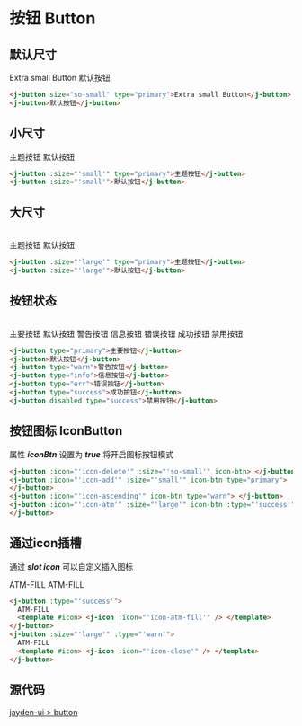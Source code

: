 # 按钮 Button

## 默认尺寸

<j-button size="so-small" type="primary">Extra small Button</j-button>
<j-button>默认按钮</j-button>

```html
<j-button size="so-small" type="primary">Extra small Button</j-button>
<j-button>默认按钮</j-button>
```

## 小尺寸

<j-button :size="'small'" type="primary">主题按钮</j-button>
<j-button :size="'small'">默认按钮</j-button>

```html
<j-button :size="'small'" type="primary">主题按钮</j-button>
<j-button :size="'small'">默认按钮</j-button>
```

## 大尺寸

<br />
<j-button :size="'large'" type="primary">主题按钮</j-button>
<j-button :size="'large'">默认按钮</j-button>

```html
<j-button :size="'large'" type="primary">主题按钮</j-button>
<j-button :size="'large'">默认按钮</j-button>
```

## 按钮状态

<br />
<j-button type="primary">主要按钮</j-button>
<j-button>默认按钮</j-button>
<j-button type="warn">警告按钮</j-button>
<j-button type="info">信息按钮</j-button>
<j-button type="err">错误按钮</j-button>
<j-button type="success">成功按钮</j-button>
<j-button disabled type="success">禁用按钮</j-button>

```html
<j-button type="primary">主要按钮</j-button>
<j-button>默认按钮</j-button>
<j-button type="warn">警告按钮</j-button>
<j-button type="info">信息按钮</j-button>
<j-button type="err">错误按钮</j-button>
<j-button type="success">成功按钮</j-button>
<j-button disabled type="success">禁用按钮</j-button>
```

## 按钮图标 IconButton

属性 **_iconBtn_** 设置为 **_true_** 将开启图标按钮模式
<j-button :icon="'icon-delete'" :size="'so-small'" icon-btn > </j-button>
<j-button :icon="'icon-add'" :size="'small'" icon-btn type="primary">
</j-button>
<j-button :icon="'icon-ascending'" icon-btn type="warn"> </j-button>
<j-button :icon="'icon-atm'" :size="'large'" icon-btn :type="'success'">
</j-button>

```html
<j-button :icon="'icon-delete'" :size="'so-small'" icon-btn> </j-button>
<j-button :icon="'icon-add'" :size="'small'" icon-btn type="primary">
</j-button>
<j-button :icon="'icon-ascending'" icon-btn type="warn"> </j-button>
<j-button :icon="'icon-atm'" :size="'large'" icon-btn :type="'success'">
</j-button>
```

## 通过icon插槽

通过 **_slot icon_** 可以自定义插入图标

<j-button :type="'success'">
ATM-FILL
<template #icon> <j-icon :icon="'icon-atm-fill'" /> </template>
</j-button>
<j-button :size="'large'" :type="'warn'">
ATM-FILL
<template #icon> <j-icon :icon="'icon-close'" /> </template>
</j-button>

```html
<j-button :type="'success'">
  ATM-FILL
  <template #icon> <j-icon :icon="'icon-atm-fill'" /> </template>
</j-button>
<j-button :size="'large'" :type="'warn'">
  ATM-FILL
  <template #icon> <j-icon :icon="'icon-close'" /> </template>
</j-button>
```

## 源代码

[jayden-ui > button](https://github.com/SpinninJayWE/Jayden-UI/tree/master/packages/components/src/button)

<style lang='scss' scoped>
    .j-button {
        margin-bottom: 12px;
        margin-right: 12px;
    }
</style>
